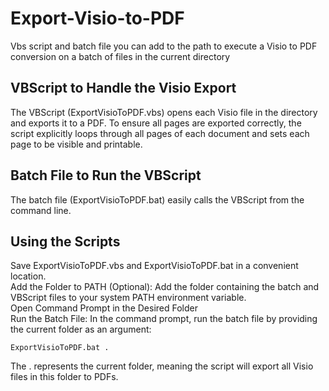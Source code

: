 # Export-Visio-to-PDF
Vbs script and batch file you can add to the path to execute a Visio to PDF conversion on a batch of files in the current directory

## **VBScript to Handle the Visio Export**<br/>
The VBScript (ExportVisioToPDF.vbs) opens each Visio file in the directory and exports it to a PDF. To ensure all pages are exported correctly, the script explicitly loops through all pages of each document and sets each page to be visible and printable.

## **Batch File to Run the VBScript**<br/>
The batch file (ExportVisioToPDF.bat) easily calls the VBScript from the command line.<br/>

## **Using the Scripts**<br/>
Save ExportVisioToPDF.vbs and ExportVisioToPDF.bat in a convenient location.<br/>
Add the Folder to PATH (Optional): Add the folder containing the batch and VBScript files to your system PATH environment variable.<br/>
Open Command Prompt in the Desired Folder<br/>
Run the Batch File: In the command prompt, run the batch file by providing the current folder as an argument:<br/>
```
ExportVisioToPDF.bat .
```
The . represents the current folder, meaning the script will export all Visio files in this folder to PDFs.<br/>
